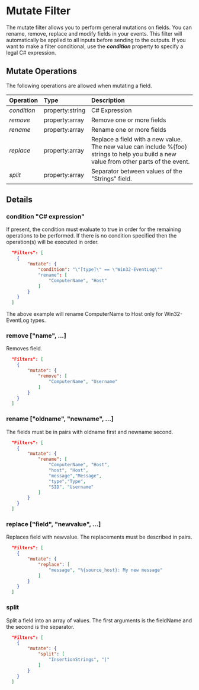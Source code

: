 # Mutate Filter
The mutate filter allows you to perform general mutations on fields. You can rename, remove, replace and modify fields in your events.  This filter will automatically be applied to all inputs before sending to the outputs.   If you want to make a
filter conditional, use the ***condition*** property to specify a legal C# expression.

## Mutate Operations
The following operations are allowed when mutating a field.

| Operation   |     Type        | Description                                                            
| :-----------|:----------------|:-----------------------------------------------------------------------|
| *condition* | property:string |C# Expression
| *remove*    | property:array  |Remove one or more fields                                       
| *rename*    | property:array  |Rename one or more fields                                       
| *replace*   | property:array  |Replace a field with a new value.  The new value can include %{foo} strings to help you build a new value from other parts of the event.                                   
| *split*     | property:array  |Separator between values of the "Strings" field.   

## Details
### condition "C# expression"
If present, the condition must evaluate to true in order for the remaining operations to be performed.  If there is no condition specified
then the operation(s) will be executed in order.
```json
  "Filters": [     
    {
		"mutate": {      			
		    "condition": "\"[type]\" == \"Win32-EventLog\""
			"rename": [
				"ComputerName", "Host"				              
			]
		}                
    }     
  ]
```
The above example will rename ComputerName to Host only for Win32-EventLog types.

### remove ["name", ...]
Removes field.
```json
  "Filters": [     
    {
		"mutate": {      			
			"remove": [
				"ComputerName", "Username"
			]
		}                
    }     
  ]
```
### rename ["oldname", "newname", ...]
The fields must be in pairs with oldname first and newname second.
```json
  "Filters": [     
    {
		"mutate": {      			
			"rename": [
				"ComputerName", "Host",
				"host", "Host",
				"message","Message",
				"type","Type",
				"SID", "Username"                 
			]
		}                
    }     
  ]
```
### replace ["field", "newvalue", ...]
Replaces field with newvalue.   The replacements must be described in pairs.
```json
  "Filters": [     
    {
		"mutate": {      			
			"replace": [
				"message", "%{source_host}: My new message"
			]
		}                
    }     
  ]
```
### split                      
Split a field into an array of values.   The first arguments is the fieldName and the second is the separator.
```json
  "Filters": [     
    {
		"mutate": {      			
			"split": [
				"InsertionStrings", "|"
			]
		}                
    }     
  ]
```



